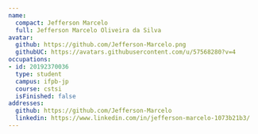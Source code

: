 ```yaml
---
name:
  compact: Jefferson Marcelo
  full: Jefferson Marcelo Oliveira da Silva
avatar:
  github: https://github.com/Jefferson-Marcelo.png
  githubUC: https://avatars.githubusercontent.com/u/57568280?v=4
occupations:
- id: 20192370036
  type: student
  campus: ifpb-jp
  course: cstsi
  isFinished: false
addresses:
  github: https://github.com/Jefferson-Marcelo
  linkedin: https://www.linkedin.com/in/jefferson-marcelo-1073b21b3/
---
```

